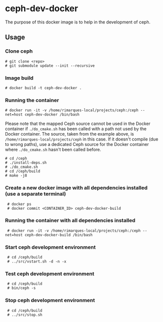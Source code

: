 # ceph-dev-docker

The purpose of this docker image is to help in the development of ceph.

## Usage

### Clone ceph

    # git clone <repo>
    # git submodule update --init --recursive

### Image build

    # docker build -t ceph-dev-docker .

### Running the container

    # docker run -it -v /home/rimarques-local/projects/ceph:/ceph --net=host ceph-dev-docker /bin/bash

Please note that the mapped Ceph source cannot be used in the Docker container if `./do_cmake.sh` has been called with a path not used by the Docker container.  The source, taken from the example above, is `/home/rimarques-local/projects/ceph` in this case.  If it doesn't compile (due to wrong paths), use a dedicated Ceph source for the Docker container where `./do_cmake.sh` hasn't been called before.

    # cd /ceph
    # ./install-deps.sh
    # ./do_cmake.sh
    # cd /ceph/build
    # make -j8

### Create a new docker image with all dependencies installed (use a separate terminal)

     # docker ps
     # docker commit <CONTAINER_ID> ceph-dev-docker-build

### Running the container with all dependencies installed

     # docker run -it -v /home/rimarques-local/projects/ceph:/ceph --net=host ceph-dev-docker-build /bin/bash

### Start ceph development environment

     # cd /ceph/build
     # ../src/vstart.sh -d -n -x

### Test ceph development environment

     # cd /ceph/build
     # bin/ceph -s

### Stop ceph development environment

     # cd /ceph/build
     # ../src/stop.sh


